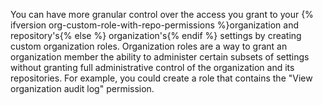 You can have more granular control over the access you grant to your {% ifversion org-custom-role-with-repo-permissions %}organization and repository's{% else %} organization's{% endif %} settings by creating custom organization roles. Organization roles are a way to grant an organization member the ability to administer certain subsets of settings without granting full administrative control of the organization and its repositories. For example, you could create a role that contains the "View organization audit log" permission.
